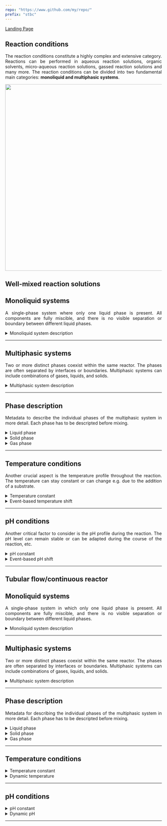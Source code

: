 ```yaml
---
repo: "https://www.github.com/my/repo/"
prefix: "stbc"
---
```


[Landing Page](/Readme.md)

<div align="justify">

## Reaction conditions

The reaction conditions constitute a highly complex and extensive category. Reactions can be performed in aqueous reaction solutions, organic solvents, micro-aqueous reaction solutions, gassed reaction solutions and many more. The reaction conditions can be divided into two fundamental main categories: __monoliquid and multiphasic systems__.

<img src="https://github.com/StephanM87/Strenda-biocatalysis/assets/106530250/aadf0641-b83e-44fb-a639-a4b1d5961eb2" width="600">


## Well-mixed reaction solutions

## Monoliquid systems

A single-phase system where only one liquid phase is present. All components are fully miscible, and there is no visible separation or boundary between different liquid phases.

<details> <Summary>Monoliquid system description</Summary>

### MonoliquidSystemDescription

To describe a monoliquid system, precise information about the solvent (mixture) used and the applied reaction system must be provided.

- __solvent_description__
  - Type: string
  - Description: The solvent used in the reaction system, e.g. a buffered aqueous solution or an organic solvent.

- __ionic_strength__
  - Type: float
  - Minimum: 0.0
  - Description: Ionic strength calculated according to the dissolved ions in the solvent. The following formula can be used: $$I = \frac{1}{2} \sum_{i=1}^n C_i Z_i^2$$ where, I - ionic strength, C<sub>i</sub> - ionic concentration and Z<sub>i</sub> - ion charges. (__if_applicable__)

- __ionic_strength_unit__
  - Type: string
  - Description: The unit of ionic strength is usually expressed in mol/L (moles per liter), or in mmol/L (millimoles per liter). (__if_applicable__)

- __further_additives__
  - Type: string
  - Description: Further additive like cosolvents used to increase solubility of components, e.g. DMSO.

<hr>

- __special_treatment__
  - Type: string
  - Description: If there are any other specific methods, procedures, characteristics or aspects related to the monoliquid system that are important for reproducibility and are not described by the aforementioned           metadata, they should be explained here.

</details>

<hr>

## Multiphasic systems

Two or more distinct phases coexist within the same reactor. The phases are often separated by interfaces or boundaries. Multiphasic systems can include combinations of gases, liquids, and solids.

<details> <Summary>Multiphasic system description</Summary>

### MultiphasicSystemDescription

To describe a multiphasic system, precise information about the phases used and the applied system must be provided.

- __phases_number__
  - Type: float
  - Minimum: 0.0
  - Description: Number of phases present in the system, if there is an aqueous and a gas phase present, the number is 2.

<hr>

- __special_treatment__
  - Type: string
  - Description: If there are any other specific methods, procedures, characteristics or aspects related to the multiphasic system that are important for reproducibility and are not described by the aforementioned           metadata, they should be explained here.

</details>

<hr/>

## Phase description

Metadata to describe the individual phases of the multiphasic system in more detail. Each phase has to be descripted before mixing.

<details> <Summary>Liquid phase</Summary>

### LiquidPhase

 If more then one liquid phase exists the metadata has to be recorded according to the number of liquid phases.

- __liquid_type__
  - Type: string
  - Description: Information about the type of liquid used, whether it is an organic solvent,an aqueous buffer or are mixture of both.

- __liquid_amount__
  - Type: float
  - Minimum: 0.0
  - Description: Amount of the liquid added to the reaction.

- __liquid_unit__
  - Type: string
  - Description: In case of aqueous liquids, mL (milliliter) is often used as unit, in case of organic solvents, volume percentage (Vol %) or volume fraction (Vol/Vol) is utilized.

</details>


<details> <Summary>Solid phase</Summary>

### SolidPhase

Definition of the solid phase used in the reaction.

- __solid_type__
  - Type: string
  - Description: Information about the type of solid used, whether it is a support material, solid catalyst, or any other solid compound.

- __solid_amount__
  - Type: float
  - Minimum: 0.0
  - Description: Mass of the solid compound used in the reaction solution.

- __solid_unit__
  - Type: string
  - Description: In the case of a solid compound, common units like grams, milligrams, or micrograms can be used.

</details>


<details> <Summary>Gas phase</Summary>

### GasPhase

Definition of the gas phase used in the reaction. If a gas mixture is involved, this must be taken into account.

- __gas_type__
  - Type: string
  - Description: Information about the type of gas used, whether it is nitrogen, carbon dioxide, argon, oxygen or other gases.

- __gas_amount__
  - Type: float
  - Minimum: 0.0
  - Description: Concentration of the gas in the gas phase.

- __gas_unit__
  - Type: string
  - Description: In the case of gases, common units are volume percentage (Vol %), volume fraction (Vol/Vol), mole percentage (Mol %) or molar fraction (Mol/Mol).

</details>

<hr />

## Temperature conditions

Another crucial aspect is the temperature profile throughout the reaction. The temperature can stay constant or can change e.g. due to the addition of a substrate.

<details> <Summary>Temperature constant</Summary>

### TemperatureConstant

The temperature, if constant, must be clearly defined.

- __temperature__
  - Type: float
  - Minimum: 0.0
  - Description: Temperature during the reaction.

- __temperature_unit__
  - Type: string
  - Description: The temperature can be specified in units such as K, °C, or °F.

<hr>

- __special_treatment__
  - Type: string
  - Description: If there are any other specific methods, procedures, characteristics or aspects related to the temperature that are important for reproducibility and are not described by the aforementioned                 metadata, they should be explained here.


</details>

<details> <Summary>Event-based temperature shift</Summary>

### EventBasedTemperatureShift

If the temperature is changed during the course of the reaction or there is an event-based change, this must be documented precisely.

- __temperature_unit__
  - Type: string
  - Description: The temperature can be specified in units such as K, °C, or °F.

- __temperature_beginning__
  - Type: float
  - Minimum: 0.0
  - Description: The initial temperature, prior to the start of the reaction, should be specified.

- __temperature_after_event__
  - Type: float
  - Minimum: 0.0
  - Description: The temperature that is present after a specific event has occurred.

- __event_description__
  - Type: string
  - Description: Information regarding the event that caused the temperature change. In the case of a fed-batch reaction protocol, this event can also be the planned adjustment of the temperature to another specific        value based on the current progress of the reaction process.

- __temperature_at_XY__
  - Type: float
  - Minimum: 0.0
  - Description: The temperature can also be measured at a variably chosen time point _XY_ during the reaction.

- __time_at_XY__
  - Type: float
  - Minimum: 0.0
  - Description: Specification of the exact time point _XY_ at which the temperature was measured.

- __time_unit__
  - Type: string
  - Description: Common units for specifying time can be s (seconds), min (minutes) or h (hours).

<hr>

- __special_treatment__
  - Type: string
  - Description: If there are any other specific methods, procedures, characteristics or aspects related to the temperature that are important for reproducibility and are not described by the aforementioned                 metadata, they should be explained here.


</details>

<hr>

## pH conditions

Another critical factor to consider is the pH profile during the reaction. The pH level can remain stable or can be adapted during the course of the reaction, etc.

<details> <Summary>pH constant</Summary>

### pHConstant

Information about the pH value in the system, if the pH is constant over the course of the reaction.

- __pH_value__
  - Type: float
  - Minimum: 0.0
  - Description: Value of the pH.

- __detected_when__
  - Type: string
  - Description: Specification of the timepoint at which the pH was measured. It includes whether the pH value was measured before, during, or after the reaction and whether all components of the reaction solution were     already present or if some were added after the measurement.

- __detected_how__
  - Type: string
  - Description: The pH value of a reaction can be determined in various ways, such as using a pH meter, pH paper, titration, electrochemical sensors, or other methods.

- __temperature__
  - Type: float
  - Minimum: 0.0
  - Description: The temperature at the time of pH measurement.

- __temperature_unit__
  - Type: string
  - Description: The temperature can be specified in units such as K, °C, or °F.

- __calibration_pH_electrode__
  - Type: string
  - Description: Usually, a pH electrode is calibrated using standard buffers at 20-25 °C. If the conditions in the reaction mixture differ from this, it should be specified. (__if_applicable__)

<hr>

- __special_treatment__
  - Type: string
  - Description: If there are any other specific methods, procedures, characteristics or aspects related to the pH value that are important for reproducibility and are not described by the aforementioned                    metadata, they should be explained here.

</details>

<details> <Summary>Event-based pH shift</Summary>

### EventBasedpHShift

If the pH is changed during the course of the reaction or there is an event-based change, this must be documented precisely. Depending on the buffer chosen, a temperature shift may also result in a pH shift.

- __pH_beginning__
  - Type: float
  - Minimum: 0.0
  - Description: The initial pH, prior to the start of the reaction, should be specified.

- __pH_after_event__
  - Type: float
  - Minimum: 0.0
  - Description: The pH that is present after a specific event has occurred.

- __event_description__
  - Type: string
  - Description: Information regarding the event that caused the pH change. In the case of a fed-batch reaction protocol, this event can also be the planned adjustment of the pH value to another specific value based on     the current progress of the reaction process.

- __pH_at_XY__
  - Type: float
  - Minimum: 0.0
  - Description: The pH can also be measured at a variably chosen time point _XY_ during the reaction.

- __time_at_XY__
  - Type: float
  - Minimum: 0.0
  - Description: Specification of the exact time point _XY_ at which the pH was measured.

- __time_unit__
  - Type: string
  - Description: Common units for specifying time can be s (seconds) or min (minutes).

- __detected_when__
  - Type: string
  - Description: Specification whether all components of the reaction solution were already present or if some were added after the measurement at the timepoint of the pH measurement.

- __detected_how__
  - Type: string
  - Description: The pH value of a reaction can be determined in various ways, such as using a pH meter, pH paper, titration, electrochemical sensors, or other methods.

- __temperature__
  - Type: float
  - Minimum: 0.0
  - Description: The temperature at the time of pH measurement.

- __temperature_unit__
  - Type: string
  - Description: The temperature can be specified in units such as K, °C, or °F.

- __calibration_pH_electrode__
  - Type: string
  - Description: Usually, a pH electrode is calibrated using standard buffers at 20-25 °C. If the conditions in the reaction mixture differ from this, it should be specified. (__if_applicable__)

<hr>

- __special_treatment__
  - Type: string
  - Description: If there are any other specific methods, procedures, characteristics or aspects related to the pH value that are important for reproducibility and are not described by the aforementioned                    metadata, they should be explained here.


</details>

<hr>

## Tubular flow/continuous reactor

## Monoliquid systems

A single-phase system in which only one liquid phase is present. All components are fully miscible, and there is no visible separation or boundary between different liquid phases.

<details> <Summary>Monoliquid system description</Summary>

### MonoliquidSystemDescription

To describe a monoliquid system, precise information about the solvent used and the applied system must be provided.

- __solvent_description__
  - Type: string
  - Description: The solvent used in the reaction system, e.g. a buffered aqueous solution or an organic solvent.

- __ionic_strength__
  - Type: float
  - Minimum: 0.0
  - Description: Ionic strength calculated according to the dissolved ions in the solvent. The following formula can be used: $$I = \frac{1}{2} \sum_{1}^n C_i Z_i^2$$ where, I - ionic strength, C<sub>i</sub> - ionic concentration and Z<sub>i</sub> - ion charges (__if_applicable__)

- __ionic_strength_unit__
  - Type: string
  - Description: The unit of ionic strength is usually expressed in mol/L (moles per liter), or in mmol/L (millimoles per liter). (__if_applicable__)

- __further_additives__
  - Type: string
  - Description: Further additive like cosolvents used to increase solubility of reactants, e.g. DMSO.

- __Flow_rate__
  - Type: float
  - Description: The flow rate must be specified to determine how fast a liquid or gas is flowing through a reactor or system.

- __Flow_rate_unit__
  - Type: string
  - Description: Common units for describing flow rate include L/min (liters per minute), mL/h (milliliters per hour), m³/h (cubic meters per hour), or other volume units per unit of time.

<hr>

- __special_treatment__
  - Type: string
  - Description: If there are any other specific methods, procedures, characteristics or aspects related to the monoliquid system that are important for reproducibility and are not described by the aforementioned           metadata, they should be explained here.


</details>

<hr>

## Multiphasic systems

Two or more distinct phases coexist within the same reactor. The phases are often separated by interfaces or boundaries. Multiphasic systems can include combinations of gases, liquids, and solids.

<details> <Summary>Multiphasic system description</Summary>

### MultiphasicSystemDescription

To describe a multiphasic system, precise information about the phases used and the applied system must be provided.

- __phases_number__
  - Type: float
  - Minimum: 0.0
  - Description: Number of phases present in the system, if there is an aqueous and a gas phase present, the number is 2.

- __Flow_rate__
  - Type: float
  - Description: The flow rate must be specified to determine how fast a liquid or gas is flowing through a reactor or system.

- __Flow_rate_unit__
  - Type: string
  - Description: Common units for describing flow rate include L/min (liters per minute), mL/h (milliliters per hour), m³/h (cubic meters per hour), or other volume units per unit of time.

<hr>

- __special_treatment__
  - Type: string
  - Description: If there are any other specific methods, procedures, characteristics or aspects related to the multiphasic system that are important for reproducibility and are not described by the aforementioned           metadata, they should be explained here.


</details>


<hr>


## Phase description

Metadata for describing the individual phases of the multiphasic system in more detail. Each phase has to be descripted before mixing.


<details> <Summary>Liquid phase</Summary>

### LiquidPhase

 If more then one liquid phase exists the metadata has to be recorded according to the number of liquid phases.

- __liquid_type__
  - Type: string
  - Description: Information about the type of liquid used, whether it is an organic solvent, an aqueous buffer or a mixture of both.

- __liquid_amount__
  - Type: float
  - Minimum: 0.0
  - Description: Amount of the liquid added to the reaction.

- __liquid_unit__
  - Type: string
  - Description: In case of aqueous liquids, mL (milliliter) is often used as unit, in case of organic solvents, volume percentage (Vol %) or volume fraction (Vol/Vol) is utilized.

</details>


<details> <Summary>Solid phase</Summary>

### SolidPhase

Definition of the solid phase used in the reaction.

- __solid_type__
  - Type: string
  - Description: Information about the type of solid used, whether it is a support material, solid catalyst, or any other solid compound.

- __solid_amount__
  - Type: float
  - Minimum: 0.0
  - Description: Mass of the solid used in the reaction solution.

- __solid_unit__
  - Type: string
  - Description: In the case of solids, common units like grams, milligrams, or micrograms can be used.


</details>


<details> <Summary>Gas phase</Summary>

### GasPhase

Definition of the gas phase used in the reaction. If a gas mixture is involved, this must be taken into account.

- __gas_type__
  - Type: string
  - Description: Information about the type of gas used, whether it's nitrogen dioxide, argon, oxygen or other gases.

- __gas_amount__
  - Type: float
  - Minimum: 0.0
  - Description: Concentration of the gas in the gas phase.

- __gas_unit__
  - Type: string
  - Description: In the case of gases, common units are volume percentage (Vol %), volume fraction (Vol/Vol), mole percentage (Mol %) or molar fraction (Mol/Mol).


</details>

<hr />


## Temperature conditions

<details> <Summary>Temperature constant</Summary>

### TemperatureConstant

The temperature, if constant, must be clearly defined.

- __temperature__
  - Type: float
  - Minimum: 0.0
  - Description: Temperature during the reaction.

- __temperature_unit__
  - Type: string
  - Description: The temperature can be specified in units such as K, °C, or °F.

<hr>

- __special_treatment__
  - Type: string
  - Description: If there are any other specific methods, procedures, characteristics or aspects related to the temperature that are important for reproducibility and are not described by the aforementioned                 metadata, they should be explained here.


</details>


<details> <Summary>Dynamic temperature</Summary>

### DynamicTemperature

If there is a temperature gradient or different temperatures are measured in the system, these must be described as well as possible.

- __temperature_beginning__
  - Type: float
  - Minimum: 0.0
  - Description: The initial temperature, prior to the start of the reaction, should be specified.

- __temperature_after_event__
  - Type: float
  - Minimum: 0.0
  - Description: The temperature that is present after a specific event has occurred.

- __event_description__
  - Type: string
  - Description: Information regarding the event that caused the temperature change. In the case of a fed-batch reaction protocol, this event can also be the planned adjustment of the temperature to another specific        value based on the current progress of the reaction process.

- __temperature_at_XY__
  - Type: float
  - Minimum: 0.0
  - Description: The temperature can also be measured at a variably chosen time point _XY_ during the reaction.

- __time_at_XY__
  - Type: float
  - Minimum: 0.0
  - Description: Specification of the exact time point _XY_ at which the temperature was measured.

- __time_unit__
  - Type: string
  - Description: Common units for specifying time can be s (seconds), min (minutes) h (hours).

- __temperature_unit__
  - Type: string
  - Description: The temperature can be specified in units such as K, °C, or °F.

- __temperature_gradient_beginning__
  - Type: float
  - Minimum: 0.0
  - Description: The initial temperature from which the temperature gradient begins. (__if_applicable__)

- __temperature_gradient_end__
  - Type: float
  - Minimum: 0.0
  - Description: The target temperature reached after the temperature gradient is applied. (__if_applicable__)

- __gradient_length__
  - Type: float
  - Minimum: 0.0
  - Description: The distance or time span over which the temperature gradient is applied. (__if_applicable__)

- __gradient_length_unit__
  - Type: string
  - Description: The gradient length can be specified either as the physical distance (e.g. in meters) or as the time span (e.g. in minutes). (__if_applicable__)

- __measurement_points__
  - Type: string
  - Description: Information about the locations or time points where temperature measurements are taken to monitor the gradient. This can be important to ensure that the gradient behaves as intended.                       (__if_applicable__)

<hr>

- __special_treatment__
  - Type: string
  - Description: If there are any other specific methods, procedures, characteristics or aspects related to the temperature profile that are important for reproducibility and are not described by the aforementioned         metadata, they should be explained here.


</details>

<hr>

## pH conditions

<details> <Summary>pH constant</Summary>

### pHConstant

Information about the pH value in the system, if the pH is constant over the course of the reaction.

- __pH_value__
  - Type: float
  - Minimum: 0.0
  - Description: The value of the pH.

- __detected_when__
  - Type: string
  - Description: Specification of the timepoint at which the pH was measured. It includes whether the pH value was measured before, during, or after the reaction and whether all components of the reaction solution were     already present or if some were added after the measurement.

- __detected_how__
  - Type: string
  - Description: The pH value of a reaction can be determined in various ways, such as using a pH meter, pH paper, titration, electrochemical sensors, or other methods.

- __temperature__
  - Type: float
  - Minimum: 0.0
  - Description: The temperature at the time of pH measurement.

- __temperature_unit__
  - Type: string
  - Description: The temperature can be specified in units such as K, °C, or °F.

- __calibration_pH_electrode__
  - Type: string
  - Description: Usually, a pH electrode is calibrated using standard buffers at 20-25 °C. If the conditions in the reaction mixture differ from this, it should be specified. (__if_applicable__)

<hr>

- __special_treatment__
  - Type: string
  - Description: If there are any other specific methods, procedures, characteristics or aspects related to the pH value that are important for reproducibility and are not described by the aforementioned                    metadata, they should be explained here.

</details>


<details> <Summary>Dynamic pH</Summary>

### DynamicpH

If there is a pH gradient or different pHs are measured in the system, these must be described as detailed as possible. Depending on the buffer chosen, a temperature shift may also result in a pH shift.

- __pH_beginning__
  - Type: float
  - Minimum: 0.0
  - Description: The initial pH, prior to the start of the reaction, should be specified.

- __pH_after_event__
  - Type: float
  - Minimum: 0.0
  - Description: The pH that is present after a specific event has occurred.

- __event_description__
  - Type: string
  - Description: Information regarding the event that caused the pH change. In the case of a fed-batch reaction protocol, this event can also be the planned adjustment of the pH value to another specific value based on     the current progress of the reaction process.

- __pH_at_XY__
  - Type: float
  - Minimum: 0.0
  - Description: The pH can also be measured at a variably chosen time point _XY_ during the reaction.

- __time_at_XY__
  - Type: float
  - Minimum: 0.0
  - Description: Specification of the exact time point _XY_ at which the pH was measured.

- __time_unit__
  - Type: string
  - Description: Common units for specifying time can be s (seconds) or min (minutes).

- __detected_when__
  - Type: string
  - Description: Specification whether all components of the reaction solution were already present or if some were added after the measurement at the timepoint of the pH measurement.

- __detected_how__
  - Type: string
  - Description: The pH value of a reaction can be determined in various ways, such as using a pH meter, pH paper, titration, electrochemical sensors, or other methods.

- __temperature__
  - Type: float
  - Minimum: 0.0
  - Description: The temperature at the time of pH measurement.

- __temperature_unit__
  - Type: string
  - Description: The temperature can be specified in units such as K, °C, or °F.

- __calibration_pH_electrode__
  - Type: string
  - Description: Usually, a pH electrode is calibrated using standard buffers at 20-25 °C. If the conditions in the reaction mixture differ from this, it should be specified. (__if_applicable__)

- __pH_gradient_beginning__
  - Type: float
  - Minimum: 0.0
  - Description: The initial pH from which the pH gradient begins. (__if_applicable__)

- __pH_gradient_end__
  - Type: float
  - Minimum: 0.0
  - Description: The target pH reached after the pH gradient is applied. (__if_applicable__)

- __gradient_length__
  - Type: float
  - Minimum: 0.0
  - Description: The distance or time span over which the pH gradient is applied. (__if_applicable__)

- __gradient_length_unit__
  - Type: string
  - Description: The gradient length can be specified either as the physical distance (e.g. in meters) or as the time span (e.g. in minutes). (__if_applicable__)

- __measurement_points__
  - Type: string
  - Description: Information about the locations or time points where pH measurements are taken to monitor the gradient. This can be important to ensure that the gradient behaves as intended. (__if_applicable__)

<hr>

- __special_treatment__
  - Type: string
  - Description: If there are any other specific methods, procedures, characteristics or aspects related to the pH value that are important for reproducibility and are not described by the aforementioned                    metadata, they should be explained here.

</details>

<hr>

</div>
